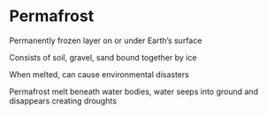 # Permafrost

Permanently frozen layer on or under Earth’s surface

Consists of soil, gravel, sand bound together by ice

When melted, can cause environmental disasters

Permafrost melt beneath water bodies, water seeps into ground and disappears
creating droughts

